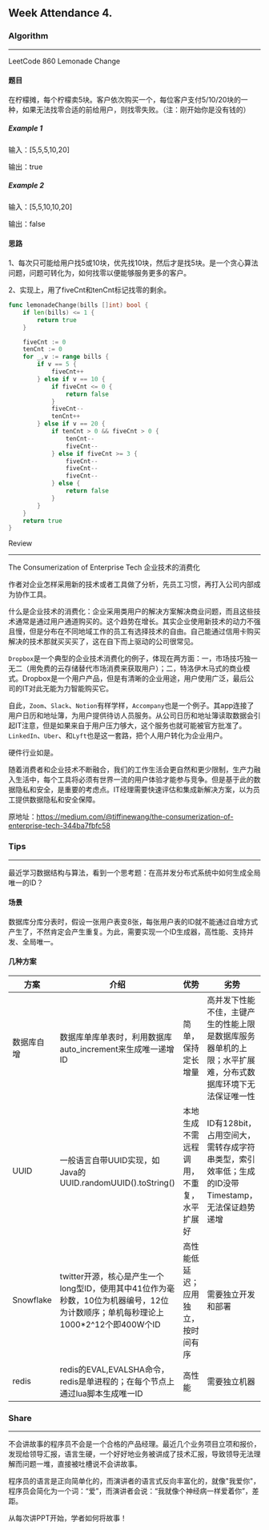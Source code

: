 ## Week Attendance 4.

### Algorithm
---
LeetCode 860 Lemonade Change

#### 题目

在柠檬摊，每个柠檬卖5块。客户依次购买一个，每位客户支付5/10/20块的一种，如果无法找零合适的前给用户，则找零失败。（注：刚开始你是没有钱的）

##### Example 1

输入：[5,5,5,10,20]

输出：true

##### Example 2

输入：[5,5,10,10,20]

输出：false

#### 思路

1、每次只可能给用户找5或10块，优先找10块，然后才是找5块。是一个贪心算法问题，问题可转化为，如何找零以便能够服务更多的客户。

2、实现上，用了fiveCnt和tenCnt标记找零的剩余。

```go
func lemonadeChange(bills []int) bool {
    if len(bills) <= 1 {
		return true
	}

	fiveCnt := 0
	tenCnt := 0
	for _,v := range bills {
		if v == 5 {
			fiveCnt++
		} else if v == 10 {
			if fiveCnt <= 0 {
				return false
			}
			fiveCnt--
			tenCnt++
		} else if v == 20 {
			if tenCnt > 0 && fiveCnt > 0 {
				tenCnt--
				fiveCnt--
			} else if fiveCnt >= 3 {
				fiveCnt--
				fiveCnt--
				fiveCnt--
			} else {
				return false
			}
		}
	}
	return true
}
```

Review

---
The Consumerization of Enterprise Tech 企业技术的消费化

作者对企业怎样采用新的技术或者工具做了分析，先员工习惯，再打入公司内部成为协作工具。

什么是企业技术的消费化：企业采用类用户的解决方案解决商业问题，而且这些技术通常是通过用户通道购买的。这个趋势在增长。其实企业使用新技术的动力不强且慢，但是分布在不同地域工作的员工有选择技术的自由。自己能通过信用卡购买解决的技术那就买买买了，这在自下而上驱动的公司很常见。

``Dropbox``是一个典型的企业技术消费化的例子，体现在两方面：一，市场技巧独一无二（用免费的云存储替代市场消费来获取用户）；二，特洛伊木马式的商业模式。Dropbox是一个用户产品，但是有清晰的企业用途，用户使用广泛，最后公司的IT对此无能为力智能购买它。

自此，``Zoom``、``Slack``、``Notion``有样学样，``Accompany``也是一个例子。其app连接了用户日历和地址簿，为用户提供待访人员服务。从公司日历和地址簿读取数据会引起IT注意，但是如果来自于用户压力够大，这个服务也就可能被官方批准了。``LinkedIn``、``Uber``、和``Lyft``也是这一套路，把个人用户转化为企业用户。

硬件行业如是。

随着消费者和企业技术不断融合，我们的工作生活会更自然和更少限制，生产力融入生活中，每个工具将必须有世界一流的用户体验才能参与竞争。但是基于此的数据隐私和安全，是重要的考虑点。IT经理需要快速评估和集成新解决方案，以为员工提供数据隐私和安全保障。

原地址：<https://medium.com/@tiffinewang/the-consumerization-of-enterprise-tech-344ba7fbfc58>

### Tips
---
最近学习数据结构与算法，看到一个思考题：在高并发分布式系统中如何生成全局唯一的ID？

#### 场景

数据库分库分表时，假设一张用户表变8张，每张用户表的ID就不能通过自增方式产生了，不然肯定会产生重复。为此，需要实现一个ID生成器，高性能、支持并发、全局唯一。

#### 几种方案

| 方案       | 介绍                                                         | 优势                                     | 劣势                                                         |
| ---------- | ------------------------------------------------------------ | ---------------------------------------- | ------------------------------------------------------------ |
| 数据库自增 | 数据库单库单表时，利用数据库auto_increment来生成唯一递增ID   | 简单，保持定长增量                       | 高并发下性能不佳，主键产生的性能上限是数据库服务器单机的上限；水平扩展难，分布式数据库环境下无法保证唯一性 |
| UUID       | 一般语言自带UUID实现，如Java的UUID.randomUUID().toString()   | 本地生成不需远程调用，不重复，水平扩展好 | ID有128bit，占用空间大，需转存成字符串类型，索引效率低；生成的ID没带Timestamp，无法保证趋势递增 |
| Snowflake  | twitter开源，核心是产生一个long型ID，使用其中41位作为毫秒数，10位为机器编号，12位为计数顺序；单机每秒理论上1000*2^12个即400W个ID | 高性能低延迟；应用独立，按时间有序       | 需要独立开发和部署                                           |
| redis      | redis的EVAL,EVALSHA命令，redis是单进程的；在每个节点上通过lua脚本生成唯一ID | 高性能                                   | 需要独立机器                                                 |


### Share
---
不会讲故事的程序员不会是一个合格的产品经理。最近几个业务项目立项和报价，发现给领导汇报，语言生硬，一个好好地业务被讲成了技术汇报，导致领导无法理解而问题一堆，直接被吐槽说不会讲故事。

程序员的语言是正向简单化的，而演讲者的语言式反向丰富化的，就像"我爱你"，程序员会简化为一个词：“爱”，而演讲者会说：“我就像个神经病一样爱着你”，差距。

从每次讲PPT开始，学者如何将故事！

